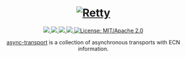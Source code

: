 <h1 align="center">
 <a href="https://retty.io"><img src="https://raw.githubusercontent.com/retty-io/retty/master/docs/retty.io.png" alt="Retty"></a>
 <br>
</h1>
<p align="center">
 <a href="https://github.com/retty-io/async-transport/actions"> 
  <img src="https://github.com/retty-io/async-transport/workflows/cargo/badge.svg">
 </a>
 <a href="https://deps.rs/repo/github/retty-io/async-transport"> 
  <img src="https://deps.rs/repo/github/retty-io/async-transport/status.svg">
 </a>
 <a href="https://crates.io/crates/async-transport"> 
  <img src="https://img.shields.io/crates/v/async-transport.svg">
 </a> 
 <a href="https://docs.rs/async-transport"> 
  <img src="https://docs.rs/async-transport/badge.svg">
 </a>
 <a href="https://doc.rust-lang.org/1.6.0/complement-project-faq.html#why-dual-mitasl2-license">
  <img src="https://img.shields.io/badge/license-MIT%2FApache--2.0-blue" alt="License: MIT/Apache 2.0">
 </a>
</p>
<p align="center">
 <a href="https://retty.io">async-transport</a> is a collection of asynchronous transports with ECN information.
</p>
